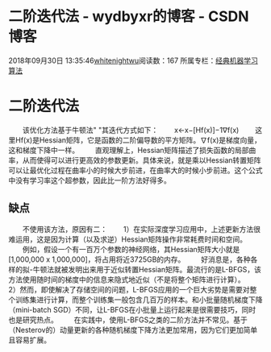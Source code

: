 # 二阶迭代法 - wydbyxr的博客 - CSDN博客
2018年09月30日 13:35:46[whitenightwu](https://me.csdn.net/wydbyxr)阅读数：167
所属专栏：[经典机器学习算法](https://blog.csdn.net/column/details/28812.html)
# 二阶迭代法
  该优化方法基于牛顿法"	"其迭代方式如下：
  x←x−[Hf(x)]−1∇f(x)
  这里Hf(x)是Hessian矩阵，它是函数的二阶偏导数的平方矩阵。∇f(x)是梯度向量，这和梯度下降中一样。
  直观理解上，Hessian矩阵描述了损失函数的局部曲率，从而使得可以进行更高效的参数更新。具体来说，就是乘以Hessian转置矩阵可以让最优化过程在曲率小的时候大步前进，在曲率大的时候小步前进。这个公式中没有学习率这个超参数，因此比一阶方法好得多。
## 缺点
  不使用该方法，原因有二：
  1）在实际深度学习应用中，上述更新方法很难运用，这是因为计算（以及求逆）Hessian矩阵操作非常耗费时间和空间。
  例如，假设一个有一百万个参数的神经网络，其Hessian矩阵大小就是[1,000,000 x 1,000,000]，将占用将近3725GB的内存。
  好消息是，各种各样的拟-牛顿法就被发明出来用于近似转置Hessian矩阵。最流行的是L-BFGS，该方法使用随时间的梯度中的信息来隐式地近似（不是将整个矩阵进行计算）。
  2）然而，即使解决了存储空间的问题，L-BFGS应用的一个巨大劣势是需要对整个训练集进行计算，而整个训练集一般包含几百万的样本。和小批量随机梯度下降（mini-batch SGD）不同，让L-BFGS在小批量上运行起来是很需要技巧，同时也是研究热点。
  在实践中，使用L-BFGS之类的二阶方法并不常见。基于（Nesterov的）动量更新的各种随机梯度下降方法更加常用，因为它们更加简单且容易扩展。
